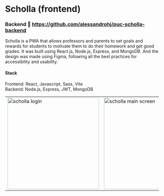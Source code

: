 # Scholla (frontend)
### Backend :link: https://github.com/alessandrohj/puc-scholla-backend

Scholla is a PWA that allows professors and parents to set goals and rewards for students to motivate them to do their homework and get good grades. It was built using React.js, Node.js, Express, and MongoDB. And the design was made using Figma, following all the best practices for accessibility and usability.

#### Stack
Frontend: React, Javascript, Sass, Vite\
Backend: Node.js, Express, JWT, MongoDB

<table><tr>
<td>
<img src="https://user-images.githubusercontent.com/72152264/205205336-ead2ed62-04e2-4dbb-b707-efcc693a3d24.png" alt="scholla login" width="300"/>
</td>
<td>
<img src="https://user-images.githubusercontent.com/72152264/205205349-bd208c88-42a1-49d0-a4a7-c42583cb76a3.png" alt="scholla main screen" width="300"/>
<td>
</tr>
</table>

